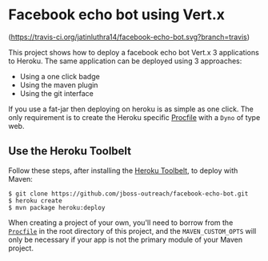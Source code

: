 # Facebook echo bot using Vert.x 

(https://travis-ci.org/jatinluthra14/facebook-echo-bot.svg?branch=travis)

This project shows how to deploy a facebook echo bot Vert.x 3 applications to Heroku. The same application can be deployed using 3 approaches:

* Using a one click badge
* Using the maven plugin
* Using the git interface

If you use a fat-jar then deploying on heroku is as simple as one click. The only requirement is to create the Heroku specific [Procfile](../Procfile) with a `Dyno` of type web.


## Use the Heroku Toolbelt

Follow these steps, after installing the [Heroku Toolbelt](https://toolbelt.heroku.com/), to deploy with Maven:

```sh-session
$ git clone https://github.com/jboss-outreach/facebook-echo-bot.git
$ heroku create
$ mvn package heroku:deploy
```



When creating a project of your own, you'll need to borrow from the [`Procfile`](https://github.com/jboss-outreach/facebook-echo-bot/blob/master/Procfile) in the root directory of this project, and the `MAVEN_CUSTOM_OPTS` will only be necessary if your app is not the primary module of your Maven project.
